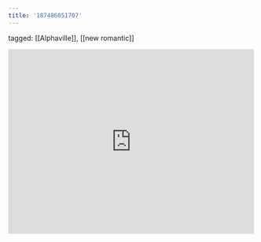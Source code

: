 ```yaml
---
title: '187486051707'
---
```

tagged: [[Alphaville]], [[new romantic]]
<iframe allow="accelerometer; autoplay; clipboard-write; encrypted-media; gyroscope; picture-in-picture" allowfullscreen="" frameborder="0" height="375" id="youtube_iframe" src="https://www.youtube.com/embed/mO3IEDRsP2Q?feature=oembed&amp;enablejsapi=1&amp;origin=https://safe.txmblr.com&amp;wmode=opaque" width="500"></iframe>